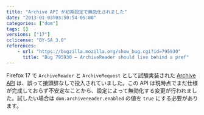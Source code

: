 ```yaml
---
title: "Archive API が初期設定で無効化されました"
date: "2013-01-03T03:50:54-05:00"
categories: ["dom"]
tags: []
versions: ["17"]
cclicense: "BY-SA 3.0"
references:
    - url: "https://bugzilla.mozilla.org/show_bug.cgi?id=795930"
      title: "Bug 795930 – ArchiveReader should live behind a pref"
---
```

Firefox 17 で `ArchiveReader` と `ArchiveRequest` として試験実装された [Archive API](https://dev.mozilla.jp/2012/08/archive-api-experimental-implement/) は、誤って接頭辞なしで投入されていました。この API は現時点でまだ仕様が完成しておらず不安定なことから、設定によって無効化する変更が行われました。試したい場合は `dom.archivereader.enabled` の値を `true` にする必要があります。
